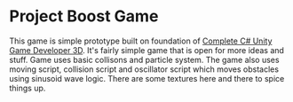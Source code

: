 # Project Boost Game 

This game is simple prototype built on foundation of [Complete C# Unity Game Developer 3D](https://www.udemy.com/course/unitycourse2/).
It's fairly simple game that is open for more ideas and stuff. Game uses basic collisons and particle system. The game also uses moving 
script, collision script and oscillator script which moves obstacles using sinusoid wave logic. There are some textures here and there to 
spice things up.
